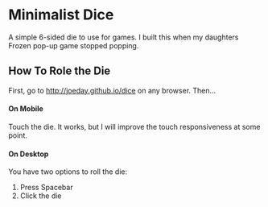 # Minimalist Dice
A simple 6-sided die to use for games. I built this when my daughters Frozen pop-up game stopped popping. 

## How To Role the Die
First, go to http://joeday.github.io/dice on any browser. Then...

#### On Mobile
Touch the die. It works, but I will improve the touch responsiveness at some point. 

#### On Desktop
You have two options to roll the die:

1.  Press Spacebar
2.  Click the die
